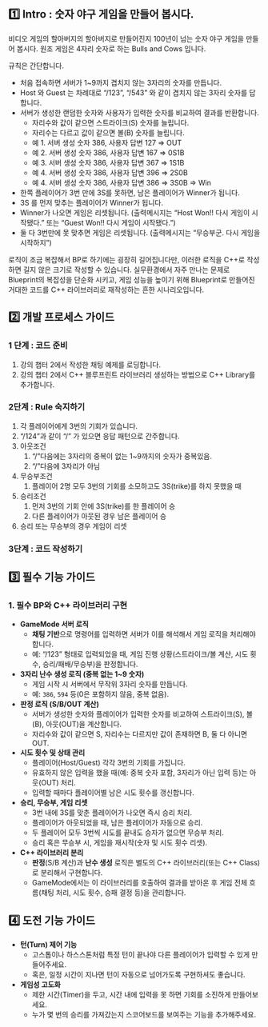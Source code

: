 ## 1️⃣ **Intro :  숫자 야구 게임을 만들어 봅시다.**

비디오 게임의 할아버지의 할아버지로 만들어진지 100년이 넘는 숫자 야구 게임을 만들어 봅시다. 원조 게임은 4자리 숫자로 하는 Bulls and Cows 입니다.

규칙은 간단합니다.

- 처음 접속하면 서버가 1~9까지 겹치지 않는 3자리의 숫자를 만듭니다.
- Host 와 Guest 는 차례대로 “/123”, “/543” 와 같이 겹치지 않는 3자리 숫자를 답합니다.
- 서버가 생성한 랜덤한 숫자와 사용자가 입력한 숫자를 비교하여 결과를 반환합니다.
    - 자리수와 값이 같으면 스트라이크(S) 숫자를 늘립니다.
    - 자리수는 다르고 값이 같으면 볼(B) 숫자를 늘립니다.
    - 예 1. 서버 생성 숫자 386, 사용자 답변 127 ⇒ OUT
    - 예 2. 서버 생성 숫자 386, 사용자 답변 167 ⇒ 0S1B
    - 예 3. 서버 생성 숫자 386, 사용자 답변 367 ⇒ 1S1B
    - 예 4. 서버 생성 숫자 386, 사용자 답변 396 ⇒ 2S0B
    - 예 4. 서버 생성 숫자 386, 사용자 답변 386 ⇒ 3S0B ⇒ Win
- 한쪽 플레이어가 3번 만에 3S를 못하면, 남은 플레이어가 Winner가 됩니다.
- 3S 를 먼저 맞추는 플레이어가 Winner가 됩니다.
- Winner가 나오면 게임은 리셋됩니다. (출력메시지는 “Host Won!! 다시 게임이 시작됐다.” 또는 “Guest Won!! 다시 게임이 시작됐다.”)
- 둘 다 3번만에 못 맞추면 게임은 리셋됩니다. (출력메시지는 “무승부군. 다시 게임을 시작하지”)

로직이 조금 복잡해서 BP로 하기에는 굉장히 길어집니다만, 이러한 로직을 C++로 작성하면 길지 않은 크기로 작성할 수 있습니다. 실무환경에서 자주 만나는 문제로 Blueprint의 복잡성을 단순화 시키고, 게임 성능을 높이기 위해 Blueprint로 만들어진 거대한 코드를 C++ 라이브러리로 재작성하는 흔한 시나리오입니다.

## 2️⃣ 개발 프로세스 가이드

### **1 단계 : 코드 준비**

1. 강의 챕터 2에서 작성한 채팅 예제를 로딩합니다.
2. 강의 챕터 2에서 C++ 블루프린트 라이브러리 생성하는 방법으로 C++ Library를 추가합니다.

### **2단계 : Rule 숙지하기**

1. 각 플레이어에게 3번의 기회가 있습니다.
2. “/124”과 같이 “/” 가 있으면 응답 패턴으로 간주합니다.
3. 아웃조건
    1. “/”다음에는 3자리의 중복이 없는 1~9까지의 숫자가 중복있음.
    2. “/”다음에 3자리가 아님
4. 무승부조건
    1. 플레이어 2명 모두 3번의 기회를 소모하고도 3S(trike)를 하지 못했을 때
5. 승리조건
    1. 먼저 3번의 기회 안에 3S(trike)를 한 플레이어 승
    2. 다른 플레이어가 아웃된 경우 남은 플레이어 승
6. 승리 또는 무승부의 경우 게임이 리셋

### **3단계 :  코드 작성하기**

## 3️⃣ 필수 기능 가이드

### 1. 필수 BP와 C++ 라이브러리 구현

- **GameMode 서버 로직**
    - **채팅 기반**으로 명령어를 입력하면 서버가 이를 해석해서 게임 로직을 처리해야 합니다.
    - 예: “/123” 형태로 입력되었을 때, 게임 진행 상황(스트라이크/볼 계산, 시도 횟수, 승리/패배/무승부)을 판정합니다.
- **3자리 난수 생성 로직 (중복 없는 1~9 숫자)**
    - 게임 시작 시 서버에서 무작위 3자리 숫자를 만듭니다.
    - 예: `386`, `594` 등(0은 포함하지 않음, 중복 없음).
- **판정 로직 (S/B/OUT 계산)**
    - 서버가 생성한 숫자와 플레이어가 입력한 숫자를 비교하여 스트라이크(S), 볼(B), 아웃(OUT)을 계산합니다.
    - 자리수와 값이 같으면 S, 자리수는 다르지만 값이 존재하면 B, 둘 다 아니면 OUT.
- **시도 횟수 및 상태 관리**
    - 플레이어(Host/Guest) 각각 3번의 기회를 가집니다.
    - 유효하지 않은 입력을 했을 때(예: 중복 숫자 포함, 3자리가 아닌 입력 등)는 아웃(OUT) 처리.
    - 입력할 때마다 플레이어별 남은 시도 횟수를 갱신합니다.
- **승리, 무승부, 게임 리셋**
    - 3번 내에 3S를 맞춘 플레이어가 나오면 즉시 승리 처리.
    - 플레이어가 아웃되었을 때, 남은 플레이어가 자동으로 승리.
    - 두 플레이어 모두 3번씩 시도를 끝내도 승자가 없으면 무승부 처리.
    - 승리 혹은 무승부 시, 게임을 재시작(숫자 및 시도 횟수 리셋).
- **C++ 라이브러리 분리**
    - **판정**(S/B 계산)과 **난수 생성** 로직은 별도의 C++ 라이브러리(또는 C++ Class)로 분리해서 구현합니다.
    - GameMode에서는 이 라이브러리를 호출하여 결과를 받아온 후 게임 전체 흐름(채팅 처리, 시도 횟수, 승패 결정 등)을 관리합니다.

## 4️⃣ 도전 기능 가이드

- **턴(Turn) 제어 기능**
    - 고스톱이나 하스스톤처럼 특정 턴이 끝나야 다른 플레이어가 입력할 수 있게 만들어주세요.
    - 혹은, 일정 시간이 지나면 턴이 자동으로 넘어가도록 구현하셔도 좋습니다.
- **게임성 고도화**
    - 제한 시간(Timer)을 두고, 시간 내에 입력을 못 하면 기회를 소진하게 만들어보세요.
    - 누가 몇 번의 승리를 가져갔는지 스코어보드를 보여주는 기능을 추가해주세요.
